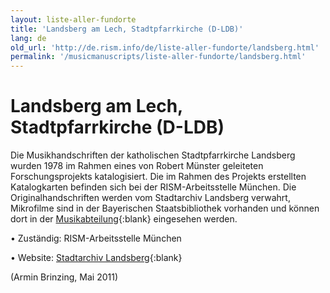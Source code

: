 ```yaml
---
layout: liste-aller-fundorte
title: 'Landsberg am Lech, Stadtpfarrkirche (D-LDB)'
lang: de
old_url: 'http://de.rism.info/de/liste-aller-fundorte/landsberg.html'
permalink: '/musicmanuscripts/liste-aller-fundorte/landsberg.html'
---
```


# Landsberg am Lech, Stadtpfarrkirche (D-LDB)

Die Musikhandschriften der katholischen Stadtpfarrkirche Landsberg wurden 1978 im Rahmen eines von Robert Münster geleiteten Forschungsprojekts katalogisiert. Die im Rahmen des Projekts erstellten Katalogkarten befinden sich bei der RISM-Arbeitsstelle München. Die Originalhandschriften werden vom Stadtarchiv Landsberg verwahrt, Mikrofilme sind in der Bayerischen Staatsbibliothek vorhanden und können dort in der [Musikabteilung](https://www.bsb-muenchen.de/sammlungen/musik/ "Öffnet externen Link in neuem Fenster"){:blank} eingesehen werden.

• Zuständig: RISM-Arbeitsstelle München

• Website: [Stadtarchiv Landsberg](https://www.landsberg.de/kultur/stadtgeschichte/stadtarchiv-das-kulturelle-gedaechtnis-der-stadt/ "Opens external link in new window"){:blank}

(Armin Brinzing, Mai 2011)


